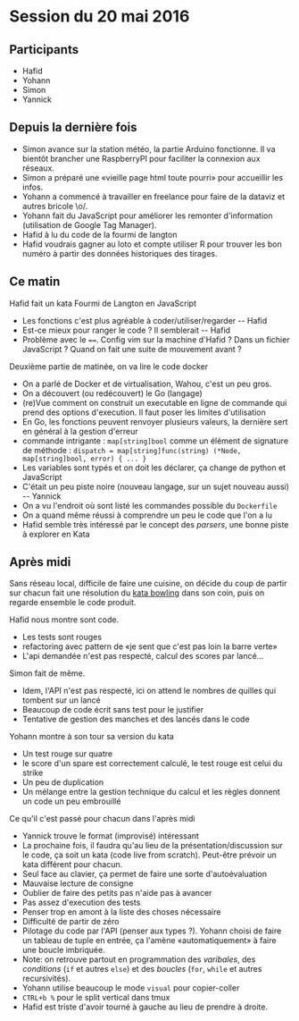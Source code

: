 # Session du 20 mai 2016

## Participants

* Hafid
* Yohann
* Simon
* Yannick

## Depuis la dernière fois

* Simon avance sur la station météo, la partie Arduino fonctionne. Il va bientôt brancher une RaspberryPI pour faciliter la connexion aux réseaux.
* Simon a préparé une «vieille page html toute pourri» pour accueillir les infos.
* Yohann a commencé à travailler en freelance pour faire de la dataviz et autres bricole \o/.
* Yohann fait du JavaScript pour améliorer les remonter d'information (utilisation de Google Tag Manager).
* Hafid à lu du code de la fourmi de langton
* Hafid voudrais gagner au loto et compte utiliser R pour trouver les bon numéro à partir des données historiques des tirages.

## Ce matin

Hafid fait un kata Fourmi de Langton en JavaScript

* Les fonctions c'est plus agréable à coder/utiliser/regarder -- Hafid
* Est-ce mieux pour ranger le code ? Il semblerait -- Hafid
* Problème avec le `==`. Config vim sur la machine d'Hafid ? Dans un fichier JavaScript ? Quand on fait une suite de mouvement avant ?

Deuxième partie de matinée, on va lire le code docker

* On a parlé de Docker et de virtualisation, Wahou, c'est un peu gros.
* On a découvert (ou redécouvert) le Go (langage)
* (re)Vue comment on construit un executable en ligne de commande qui prend des options d'execution. Il faut poser les limites d'utilisation
* En Go, les fonctions peuvent renvoyer plusieurs valeurs, la dernière sert en général à la gestion d'erreur
* commande intrigante : `map[string]bool` comme un élément de signature de méthode : `dispatch = map[string]func(string) (*Node, map[string]bool, error) { ... } `
* Les variables sont typés et on doit les déclarer, ça change de python et JavaScript
* C'était un peu piste noire (nouveau langage, sur un sujet nouveau aussi) -- Yannick
* On a vu l'endroit où sont listé les commandes possible du `Dockerfile`
* On a quand même réussi à comprendre un peu le code que l'on a lu
* Hafid semble très intéressé par le concept des _parsers_, une bonne piste à explorer en Kata


## Après midi

Sans réseau local, difficile de faire une cuisine, on décide du coup de partir sur chacun fait une résolution du [kata bowling](http://codingdojo.org/kata/Bowling/) dans son coin, puis on regarde ensemble le code produit.

Hafid nous montre sont code.

* Les tests sont rouges
* refactoring avec pattern de «je sent que c'est pas loin la barre verte»
* L'api demandée n'est pas respecté, calcul des scores par lancé...

Simon fait de même.

* Idem, l'API n'est pas respecté, ici on attend le nombres de quilles qui tombent sur un lancé
* Beaucoup de code écrit sans test pour le justifier
* Tentative de gestion des manches et des lancés dans le code

Yohann montre à son tour sa version du kata

* Un test rouge sur quatre
* le score d'un spare est correctement calculé, le test rouge est celui du strike
* Un peu de duplication
* Un mélange entre la gestion technique du calcul et les règles donnent un code un peu embrouillé


Ce qu'il c'est passé pour chacun dans l'après midi

* Yannick trouve le format (improvisé) intéressant
* La prochaine fois, il faudra qu'au lieu de la présentation/discussion sur le code, ça soit un kata (code live from scratch). Peut-être prévoir un kata différent pour chacun.
* Seul face au clavier, ça permet de faire une sorte d'autoévaluation
* Mauvaise lecture de consigne
* Oublier de faire des petits pas n'aide pas à avancer
* Pas assez d'execution des tests
* Penser trop en amont à la liste des choses nécessaire
* Difficulté de partir de zéro
* Pilotage du code par l'API (penser aux types ?). Yohann choisi de faire un tableau de tuple en entrée, ça l'amène «automatiquement» à faire une boucle imbriquée.
* Note: on retrouve partout en programmation des _varibales_, des _conditions_ (`if` et autres `else`) et des _boucles_ (`for`, `while` et autres recursivités).
* Yohann utilise beaucoup le mode `visual` pour copier-coller
* `CTRL+b %` pour le split vertical dans tmux
* Hafid est triste d'avoir tourné à gauche au lieu de prendre à droite.
